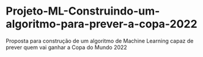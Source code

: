 # Projeto-ML-Construindo-um-algoritmo-para-prever-a-copa-2022
 Proposta para construção de um algoritmo de Machine Learning capaz de prever quem vai ganhar a Copa do Mundo 2022

